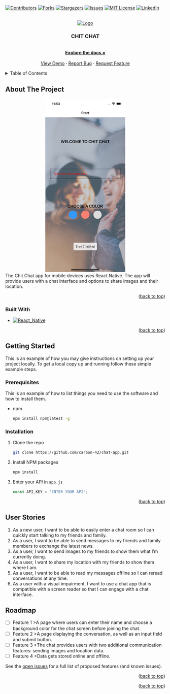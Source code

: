 <!-- Improved compatibility of back to top link: See: https://github.com/othneildrew/Best-README-Template/pull/73 -->

<a name="readme-top"></a>

<!--
*** Thanks for checking out the Best-README-Template. If you have a suggestion
*** that would make this better, please fork the repo and create a pull request
*** or simply open an issue with the tag "enhancement".
*** Don't forget to give the project a star!
*** Thanks again! Now go create something AMAZING! :D
-->

<!-- PROJECT SHIELDS -->
<!--
*** I'm using markdown "reference style" links for readability.
*** Reference links are enclosed in brackets [ ] instead of parentheses ( ).
*** See the bottom of this document for the declaration of the reference variables
*** for contributors-url, forks-url, etc. This is an optional, concise syntax you may use.
*** https://www.markdownguide.org/basic-syntax/#reference-style-links
-->

[![Contributors][contributors-shield]][contributors-url]
[![Forks][forks-shield]][forks-url]
[![Stargazers][stars-shield]][stars-url]
[![Issues][issues-shield]][issues-url]
[![MIT License][license-shield]][license-url]
[![LinkedIn][linkedin-shield]][linkedin-url]

<!-- PROJECT LOGO -->
<br />
<div align="center">
  <a href="https://github.com/Carbon-42/chat-app">
    <img src="images/logo.png" alt="Logo" width="80" height="80">
  </a>

<h3 align="center">CHIT CHAT</h3>

  <p align="center">
    <!-- project_description -->
    <br />
    <a href="https://github.com/Carbon-42/chat-app"><strong>Explore the docs »</strong></a>
    <br />
    <br />
    <a href="https://github.com/Carbon-42/chat-app">View Demo</a>
    ·
    <a href="https://github.com/Carbon-42/chat-app/issues">Report Bug</a>
    ·
    <a href="https://github.com/Carbon-42/chat-app/issues">Request Feature</a>
  </p>
</div>

<!-- TABLE OF CONTENTS -->
<details>
  <summary>Table of Contents</summary>
  <ol>
    <li>
      <a href="#about-the-project">About The Project</a>
      <ul>
        <li><a href="#built-with">Built With</a></li>
      </ul>
    </li>
    <li>
      <a href="#getting-started">Getting Started</a>
      <ul>
        <li><a href="#prerequisites">Prerequisites</a></li>
        <li><a href="#installation">Installation</a></li>
      </ul>
    </li>
    <!-- <li><a href="#usage">Usage</a></li>
    <li><a href="#roadmap">Roadmap</a></li>
    <li><a href="#contributing">Contributing</a></li>
    <li><a href="#license">License</a></li>
    <li><a href="#contact">Contact</a></li>
    <li><a href="#acknowledgments">Acknowledgments</a></li> -->
  </ol>
</details>

<!-- ABOUT THE PROJECT -->

## About The Project

<!-- [![Product Name Screen Shot][product-screenshot]](https://example.com) -->
<div align='center'><img src='./assets/screenshot.png' style='max-width: 50%;'>
</div>
The Chit Chat app for mobile devices uses React Native. The app will
provide users with a chat interface and options to share images and their
location.

<!-- Here's a blank template to get started: To avoid retyping too much info. Do a search and replace with your text editor for the following: `carbon-42`, `chat-app`, `twitter_handle`, `brad-richardson-6`, `email_client`, `email`, `CHIT CHAT`, `project_description` -->

<p align="right">(<a href="#readme-top">back to top</a>)</p>

### Built With

- [![React_Native][React_Native.js]][React_Native-url]
<!-- - [![React][React.js]][React-url]
- [![Vue][Vue.js]][Vue-url]
- [![Angular][Angular.io]][Angular-url]
- [![Svelte][Svelte.dev]][Svelte-url]
- [![Laravel][Laravel.com]][Laravel-url]
- [![Bootstrap][Bootstrap.com]][Bootstrap-url]
- [![JQuery][JQuery.com]][JQuery-url] -->

<p align="right">(<a href="#readme-top">back to top</a>)</p>

<!-- GETTING STARTED -->

## Getting Started

This is an example of how you may give instructions on setting up your project locally.
To get a local copy up and running follow these simple example steps.

### Prerequisites

This is an example of how to list things you need to use the software and how to install them.

- npm
  ```sh
  npm install npm@latest -g
  ```

### Installation

1. Clone the repo
   ```sh
   git clone https://github.com/carbon-42/chat-app.git
   ```
2. Install NPM packages
   ```sh
   npm install
   ```
3. Enter your API in `app.js`
   ```js
   const API_KEY = "ENTER YOUR API";
   ```

<p align="right">(<a href="#readme-top">back to top</a>)</p>

<!-- USAGE EXAMPLES -->

<!-- ## Usage

Use this space to show useful examples of how a project can be used. Additional screenshots, code examples and demos work well in this space. You may also link to more resources.

_For more examples, please refer to the [Documentation](https://example.com)_

<p align="right">(<a href="#readme-top">back to top</a>)</p> -->

<!-- ## User Stories -->

## User Stories

1. As a new user, I want to be able to easily enter a chat room so I can quickly start talking to my
   friends and family.
   <br>
2. As a user, I want to be able to send messages to my friends and family members to exchange
   the latest news.
   <br>
3. As a user, I want to send images to my friends to show them what I’m currently doing.
   <br>
4. As a user, I want to share my location with my friends to show them where I am.
   <br>
5. As a user, I want to be able to read my messages offline so I can reread conversations at any
   time.
   <br>
6. As a user with a visual impairment, I want to use a chat app that is compatible with a screen
   reader so that I can engage with a chat interface.

<!-- ROADMAP -->

## Roadmap

- [ ] Feature 1 >A page where users can enter their name and choose a background color for the chat screen
      before joining the chat.
- [ ] Feature 2 >A page displaying the conversation, as well as an input field and submit button.
- [ ] Feature 3 >The chat provides users with two additional communication features: sending images
      and location data.
- [ ] Feature 4 >Data gets stored online and offline.

See the [open issues](https://github.com/carbon-42/chat-app/issues) for a full list of proposed features (and known issues).

<p align="right">(<a href="#readme-top">back to top</a>)</p>

<!-- CONTRIBUTING -->

<!-- ## Contributing

Contributions are what make the open source community such an amazing place to learn, inspire, and create. Any contributions you make are **greatly appreciated**.

If you have a suggestion that would make this better, please fork the repo and create a pull request. You can also simply open an issue with the tag "enhancement".
Don't forget to give the project a star! Thanks again!

1. Fork the Project
2. Create your Feature Branch (`git checkout -b feature/AmazingFeature`)
3. Commit your Changes (`git commit -m 'Add some AmazingFeature'`)
4. Push to the Branch (`git push origin feature/AmazingFeature`)
5. Open a Pull Request

<p align="right">(<a href="#readme-top">back to top</a>)</p> -->

<!-- LICENSE -->
<!--
## License

Distributed under the MIT License. See `LICENSE.txt` for more information.

<p align="right">(<a href="#readme-top">back to top</a>)</p> -->

<!-- CONTACT -->

<!-- ## Contact

Your Name - [@twitter_handle](https://twitter.com/twitter_handle) - email@email_client.com

Project Link: [https://github.com/carbon-42/chat-app](https://github.com/carbon-42/chat-app)

<p align="right">(<a href="#readme-top">back to top</a>)</p> -->

<!-- ACKNOWLEDGMENTS -->

<!-- ## Acknowledgments

- []()
- []()
- []() -->

<p align="right">(<a href="#readme-top">back to top</a>)</p>

<!-- MARKDOWN LINKS & IMAGES -->
<!-- https://www.markdownguide.org/basic-syntax/#reference-style-links -->

[contributors-shield]: https://img.shields.io/github/contributors/carbon-42/chat-app.svg?style=for-the-badge
[contributors-url]: https://github.com/carbon-42/chat-app/graphs/contributors
[forks-shield]: https://img.shields.io/github/forks/carbon-42/chat-app.svg?style=for-the-badge
[forks-url]: https://github.com/carbon-42/chat-app/network/members
[stars-shield]: https://img.shields.io/github/stars/carbon-42/chat-app.svg?style=for-the-badge
[stars-url]: https://github.com/carbon-42/chat-app/stargazers
[issues-shield]: https://img.shields.io/github/issues/carbon-42/chat-app.svg?style=for-the-badge
[issues-url]: https://github.com/carbon-42/chat-app/issues
[license-shield]: https://img.shields.io/github/license/carbon-42/chat-app.svg?style=for-the-badge
[license-url]: https://github.com/carbon-42/chat-app/blob/master/LICENSE.txt
[linkedin-shield]: https://img.shields.io/badge/-LinkedIn-black.svg?style=for-the-badge&logo=linkedin&colorB=555
[linkedin-url]: https://linkedin.com/in/brad-richardson-6
[product-screenshot]: assets/screenshot.png
[React_Native.js]: https://img.shields.io/badge/React_Native.js-000000?style=for-the-badge&logo=React_Nativedotjs&logoColor=white
[React_Native-url]: https://reactnative.dev/
[React.js]: https://img.shields.io/badge/React-20232A?style=for-the-badge&logo=react&logoColor=61DAFB
[React-url]: https://reactjs.org/
[Vue.js]: https://img.shields.io/badge/Vue.js-35495E?style=for-the-badge&logo=vuedotjs&logoColor=4FC08D
[Vue-url]: https://vuejs.org/
[Angular.io]: https://img.shields.io/badge/Angular-DD0031?style=for-the-badge&logo=angular&logoColor=white
[Angular-url]: https://angular.io/
[Svelte.dev]: https://img.shields.io/badge/Svelte-4A4A55?style=for-the-badge&logo=svelte&logoColor=FF3E00
[Svelte-url]: https://svelte.dev/
[Laravel.com]: https://img.shields.io/badge/Laravel-FF2D20?style=for-the-badge&logo=laravel&logoColor=white
[Laravel-url]: https://laravel.com
[Bootstrap.com]: https://img.shields.io/badge/Bootstrap-563D7C?style=for-the-badge&logo=bootstrap&logoColor=white
[Bootstrap-url]: https://getbootstrap.com
[JQuery.com]: https://img.shields.io/badge/jQuery-0769AD?style=for-the-badge&logo=jquery&logoColor=white
[JQuery-url]: https://jquery.com
